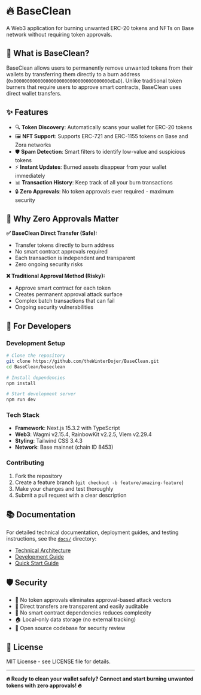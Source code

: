 # 🔥 BaseClean

A Web3 application for burning unwanted ERC-20 tokens and NFTs on Base network without requiring token approvals.

## 🎯 What is BaseClean?

BaseClean allows users to permanently remove unwanted tokens from their wallets by transferring them directly to a burn address (`0x000000000000000000000000000000000000dEaD`). Unlike traditional token burners that require users to approve smart contracts, BaseClean uses direct wallet transfers.

## ✨ Features

- 🔍 **Token Discovery**: Automatically scans your wallet for ERC-20 tokens
- 🖼️ **NFT Support**: Supports ERC-721 and ERC-1155 tokens on Base and Zora networks
- 🛡️ **Spam Detection**: Smart filters to identify low-value and suspicious tokens
- ⚡ **Instant Updates**: Burned assets disappear from your wallet immediately
- 📊 **Transaction History**: Keep track of all your burn transactions
- 🔒 **Zero Approvals**: No token approvals ever required - maximum security

## 🔧 Why Zero Approvals Matter

**✅ BaseClean Direct Transfer (Safe):**
- Transfer tokens directly to burn address
- No smart contract approvals required
- Each transaction is independent and transparent
- Zero ongoing security risks

**❌ Traditional Approval Method (Risky):**
- Approve smart contract for each token
- Creates permanent approval attack surface
- Complex batch transactions that can fail
- Ongoing security vulnerabilities

## 🚀 For Developers

### Development Setup
```bash
# Clone the repository
git clone https://github.com/theWinterDojer/BaseClean.git
cd BaseClean/baseclean

# Install dependencies
npm install

# Start development server
npm run dev
```

### Tech Stack
- **Framework**: Next.js 15.3.2 with TypeScript
- **Web3**: Wagmi v2.15.4, RainbowKit v2.2.5, Viem v2.29.4
- **Styling**: Tailwind CSS 3.4.3
- **Network**: Base mainnet (chain ID 8453)

### Contributing
1. Fork the repository
2. Create a feature branch (`git checkout -b feature/amazing-feature`)
3. Make your changes and test thoroughly
4. Submit a pull request with a clear description

## 📚 Documentation

For detailed technical documentation, deployment guides, and testing instructions, see the [`docs/`](docs/) directory:

- [Technical Architecture](docs/DIRECT_TRANSFER_EXPLANATION.md)
- [Development Guide](docs/TESTING_GUIDE.md)
- [Quick Start Guide](docs/QUICK_START.md)

## 🛡️ Security

- 🚫 No token approvals eliminates approval-based attack vectors
- 👀 Direct transfers are transparent and easily auditable
- 🎯 No smart contract dependencies reduces complexity
- 🏠 Local-only data storage (no external tracking)
- 📖 Open source codebase for security review

## 📄 License

MIT License - see LICENSE file for details.

---

**🔥 Ready to clean your wallet safely? Connect and start burning unwanted tokens with zero approvals! 🔥**
